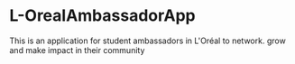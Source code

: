# L-OrealAmbassadorApp
This is an application for student ambassadors in L'Oréal to network. grow and make impact in their community 
